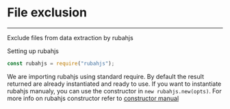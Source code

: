 # File exclusion
---

Exclude files from data extraction by rubahjs


Setting up rubahjs

```js
const rubahjs = require("rubahjs");
```

We are importing rubahjs using standard require. By default the result returned are already instantiated and
ready to use. If you want to instantiate rubahjs manualy, you can use the constructor in ```new rubahjs.new(opts)```.
For more info on rubahjs constructor refer to [constructor manual](doc/compiled/constructor.md)


